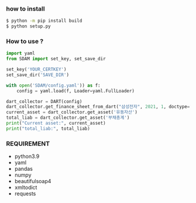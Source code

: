 ### how to install
```bash 
$ python -m pip install build
$ python setup.py
```

### How to use ?
```Python 3
import yaml
from SDAM import set_key, set_save_dir

set_key('YOUR_CERTKEY')
set_save_dir('SAVE_DIR')

with open('SDAM/config.yaml')) as f:
    config = yaml.load(f, Loader=yaml.FullLoader)

dart_collector = DART(config)
dart_collector.get_finance_sheet_from_dart("삼성전자", 2021, 1, doctype="CFS")
current_asset = dart_collector.get_asset('유동자산')
total_liab = dart_collector.get_asset('부채총계')
print("Current asset:", current_asset)
print("total_liab:", total_liab)
```


### REQUIREMENT
- python3.9
- yaml
- pandas
- numpy
- beautifulsoap4
- xmltodict 
- requests 

